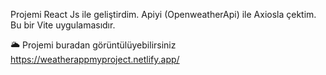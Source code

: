 Projemi React Js ile geliştirdim.
Apiyi (OpenweatherApi) ile Axiosla çektim.
Bu bir Vite uygulamasıdır.

  🌥
  Projemi buradan görüntülüyebilirsiniz
  https://weatherappmyproject.netlify.app/
 
